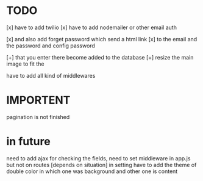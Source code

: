 

# TODO

[x] have to add twilio
[x] have to add nodemailer or other email auth

[x] and also add forget password which send a html link
[x] to the email and the password and config password

[+] that you enter there become added to the database
[+] resize the main image to fit the 

have to add all kind of middlewares

# IMPORTENT
pagination is not finished

# in future

need to add ajax for checking the fields, 
need to set middleware in app.js but not on routes [depends on situation]
in setting have to add the theme of double color in which
one was background and other one is content